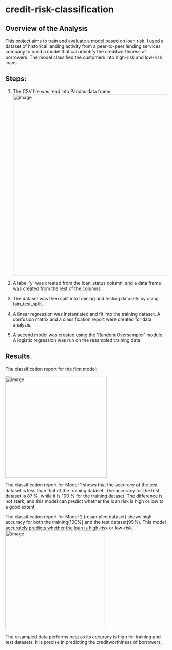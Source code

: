 # credit-risk-classification
## Overview of the Analysis

This project aims to train and evaluate a model based on loan risk. I used a  dataset of historical lending activity from a peer-to-peer lending services company to build a model that can identify the creditworthiness of borrowers. The model classified the customers into high-risk and low-risk loans. 

## Steps:

1. The CSV file was read into Pandas data frame.
   <img width="566" alt="image" src="https://github.com/bhartikaushal/credit-risk-classification/assets/124011061/7a2e45da-e717-468c-838a-93e981f5ae2b">

2. A label 'y' was created from the loan_status column, and a data frame was created from the rest of the columns. 
3. The dataset was then split into training and testing datasets by using tain_test_split.
4. A linear regression was instantiated and fit into the training dataset. A confusion matrix and a classification report were created for data analysis.
5. A second model was created using the 'Random Oversampler' module. A logistic regression was run on the resampled training data. 

## Results

The classification report for the first model:

<img width="316" alt="image" src="https://github.com/bhartikaushal/credit-risk-classification/assets/124011061/1bfe5f4c-71c8-47a3-a056-bd4391cb52ac">


The classification report for Model 1 shows that the accuracy of the test dataset is less than that of the training dataset. The accuracy for the test dataset is 87 %, while it is 100 % for the training dataset. The difference is not stark, and this model can predict whether the loan risk is high or low to a good extent.

The classification report for Model 2 (resampled dataset) shows high accuracy for both the training(100%) and the test dataset(99%). This model accurately predicts whether the loan is high-risk or low-risk.
<img width="308" alt="image" src="https://github.com/bhartikaushal/credit-risk-classification/assets/124011061/52d635cd-32cb-47d9-9067-31aab67bb36e">


The resampled data performs best as its accuracy is high for training and test datasets. It is precise in predicting the creditworthiness of borrowers.
